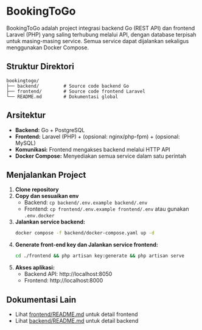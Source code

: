 # BookingToGo

BookingToGo adalah project integrasi backend Go (REST API) dan frontend Laravel (PHP) yang saling terhubung melalui API, dengan database terpisah untuk masing-masing service. Semua service dapat dijalankan sekaligus menggunakan Docker Compose.

## Struktur Direktori

```
bookingtogo/
├── backend/         # Source code backend Go
├── frontend/        # Source code frontend Laravel
└── README.md        # Dokumentasi global
```

## Arsitektur

- **Backend:** Go + PostgreSQL
- **Frontend:** Laravel (PHP) + (opsional: nginx/php-fpm) + (opsional: MySQL)
- **Komunikasi:** Frontend mengakses backend melalui HTTP API
- **Docker Compose:** Menyediakan semua service dalam satu perintah

## Menjalankan Project

1. **Clone repository**
2. **Copy dan sesuaikan env**
   - Backend: `cp backend/.env.example backend/.env`
   - Frontend: `cp frontend/.env.example frontend/.env` atau gunakan `.env.docker`
3. **Jalankan service backend:**
   ```bash
   docker compose -f backend/docker-compose.yaml up -d
   ```
4. **Generate front-end key dan Jalankan service frontend:**
   ```bash
   cd ./frontend && php artisan key:generate && php artisan serve
   ```
5. **Akses aplikasi:**
   - Backend API: http://localhost:8050
   - Frontend: http://localhost:8000

## Dokumentasi Lain

- Lihat [frontend/README.md](frontend/README.md) untuk detail frontend
- Lihat [backend/README.md](backend/README.md) untuk detail backend
